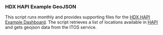 ### HDX HAPI Example GeoJSON

This script runs monthly and provides supporting files for the [HDX HAPI Example Dashboard](https://ocha-dap.github.io/hdx-hapi-example/). The script retrieves a list of locations available in [HAPI](https://hdx-hapi.readthedocs.io/en/latest/) and gets geojson data from the ITOS service.
